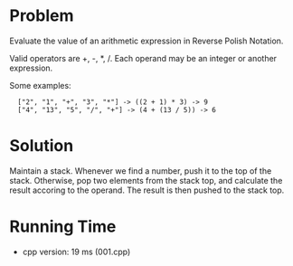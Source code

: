 # Problem

Evaluate the value of an arithmetic expression in Reverse Polish Notation.

Valid operators are +, -, *, /. Each operand may be an integer or another expression.

Some examples:

```
  ["2", "1", "+", "3", "*"] -> ((2 + 1) * 3) -> 9
  ["4", "13", "5", "/", "+"] -> (4 + (13 / 5)) -> 6
```
# Solution

Maintain a stack. Whenever we find a number, push it to the top of the stack. Otherwise, pop two elements from the stack top, and calculate the result accoring to the operand. The result is then pushed to the stack top.

# Running Time

- cpp version: 19 ms (001.cpp)
